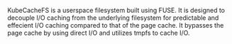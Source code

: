 KubeCacheFS is a userspace filesystem built using FUSE.
It is designed to decouple I/O caching from the underlying
filesystem for predictable and effecient I/O caching compared
to that of the page cache. It bypasses the page cache by using
direct I/O and utilizes tmpfs to cache I/O.
